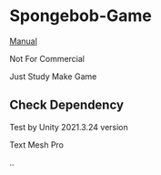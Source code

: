 # Spongebob-Game

[Manual](./ManualForDevelop/Basic-Structure.md)

Not For Commercial

Just Study Make Game

## Check Dependency

Test by Unity 2021.3.24 version

Text Mesh Pro

..



